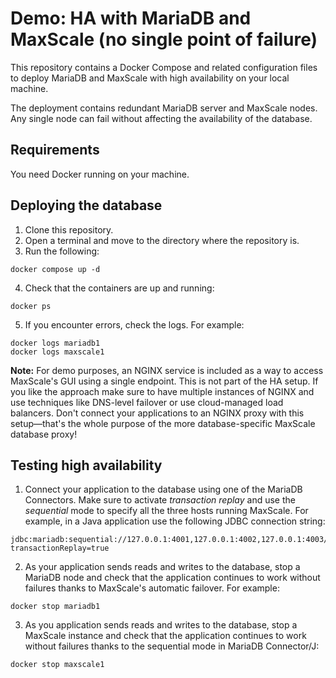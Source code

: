 # Demo: HA with MariaDB and MaxScale (no single point of failure)

This repository contains a Docker Compose and related configuration files to deploy MariaDB and MaxScale with high availability on your local machine.

The deployment contains redundant MariaDB server and MaxScale nodes. Any single node can fail without affecting the availability of the database.

## Requirements

You need Docker running on your machine.

## Deploying the database

1. Clone this repository.
2. Open a terminal and move to the directory where the repository is.
3. Run the following:

```shell
docker compose up -d
```

4. Check that the containers are up and running:

```shell
docker ps
```

5. If you encounter errors, check the logs. For example:

```shell
docker logs mariadb1
docker logs maxscale1
```

**Note:** For demo purposes, an NGINX service is included as a way to access MaxScale's GUI using a single endpoint. This is not part of the HA setup. If you like the approach make sure to have multiple instances of NGINX and use techniques like DNS-level failover or use cloud-managed load balancers. Don't connect your applications to an NGINX proxy with this setup—that's the whole purpose of the more database-specific MaxScale database proxy!

## Testing high availability

1. Connect your application to the database using one of the MariaDB Connectors. Make sure to activate _transaction replay_ and use the _sequential_ mode to specify all the three hosts running MaxScale. For example, in a Java application use the following JDBC connection string:

```
jdbc:mariadb:sequential://127.0.0.1:4001,127.0.0.1:4002,127.0.0.1:4003/demo?transactionReplay=true
```

2. As your application sends reads and writes to the database, stop a MariaDB node and check that the application continues to work without failures thanks to MaxScale's automatic failover. For example:

```shell
docker stop mariadb1
```

3. As you application sends reads and writes to the database, stop a MaxScale instance and check that the application continues to work without failures thanks to the sequential mode in MariaDB Connector/J:

```shell
docker stop maxscale1
```
